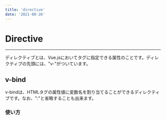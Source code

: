 ```yaml
---
title: 'directive'
date: '2021-08-26'
---
```


# Directive
---

ディレクティブとは、Vue.jsにおいてタグに指定できる属性のことです。ディレクティブの先頭には、"v-"がついています。


## v-bind

v-bindは、HTMLタグの属性値に変数名を割り当てることができるディレクティブです。なお、":"と省略することも出来ます。

### 使い方

